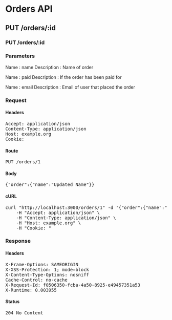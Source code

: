 # Orders API

## PUT /orders/:id

### PUT /orders/:id

### Parameters

Name : name
Description : Name of order

Name : paid
Description : If the order has been paid for

Name : email
Description : Email of user that placed the order

### Request

#### Headers

<pre>Accept: application/json
Content-Type: application/json
Host: example.org
Cookie: </pre>

#### Route

<pre>PUT /orders/1</pre>

#### Body

<pre>{"order":{"name":"Updated Name"}}</pre>

#### cURL

<pre class="request">curl &quot;http://localhost:3000/orders/1&quot; -d &#39;{&quot;order&quot;:{&quot;name&quot;:&quot;Updated Name&quot;}}&#39; -X PUT \
	-H &quot;Accept: application/json&quot; \
	-H &quot;Content-Type: application/json&quot; \
	-H &quot;Host: example.org&quot; \
	-H &quot;Cookie: &quot;</pre>

### Response

#### Headers

<pre>X-Frame-Options: SAMEORIGIN
X-XSS-Protection: 1; mode=block
X-Content-Type-Options: nosniff
Cache-Control: no-cache
X-Request-Id: f0506350-fcba-4a50-8925-e49457351a53
X-Runtime: 0.003955</pre>

#### Status

<pre>204 No Content</pre>

